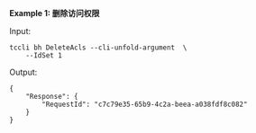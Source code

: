 **Example 1: 删除访问权限**



Input: 

```
tccli bh DeleteAcls --cli-unfold-argument  \
    --IdSet 1
```

Output: 
```
{
    "Response": {
        "RequestId": "c7c79e35-65b9-4c2a-beea-a038fdf8c082"
    }
}
```

